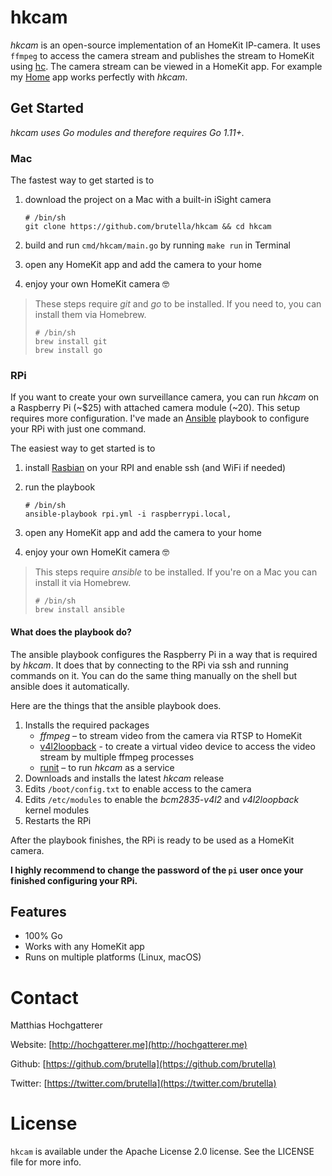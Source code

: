 # hkcam

*hkcam* is an open-source implementation of an HomeKit IP-camera. It uses `ffmpeg` to access the camera stream and publishes the stream to HomeKit using [hc](https://github.com/brutella/hc). The camera stream can be viewed in a HomeKit app. For example my [Home](https//hochgatterer.me/home) app works perfectly with *hkcam*.

## Get Started

*hkcam uses Go modules and therefore requires Go 1.11+.*

### Mac

The fastest way to get started is to

1. download the project on a Mac with a built-in iSight camera

       # /bin/sh
       git clone https://github.com/brutella/hkcam && cd hkcam
    
2. build and run `cmd/hkcam/main.go` by running `make run` in Terminal
3. open any HomeKit app and add the camera to your home
4. enjoy your own HomeKit camera 🤓

> These steps require *git* and *go* to be installed. If you need to, you can install them via Homebrew.
> ```
> # /bin/sh
> brew install git
> brew install go
> ```

### RPi

If you want to create your own surveillance camera, you can run *hkcam* on a Raspberry Pi (~$25) with attached camera module (~20). This setup requires more configuration. I've made an [Ansible](http://docs.ansible.com/ansible/index.html) playbook to configure your RPi with just one command.

The easiest way to get started is to

1. install [Rasbian](https://www.raspberrypi.org/downloads/raspbian/) on your RPI and enable ssh (and WiFi if needed)
2. run the playbook
  
       # /bin/sh
       ansible-playbook rpi.yml -i raspberrypi.local,
    
3. open any HomeKit app and add the camera to your home
4. enjoy your own HomeKit camera 🤓

> This steps require *ansible* to be installed. If you're on a Mac you can install it via Homebrew.
> ```
> # /bin/sh
> brew install ansible
> ```

#### What does the playbook do?

The ansible playbook configures the Raspberry Pi in a way that is required by *hkcam*. It does that by connecting to the RPi via ssh and running commands on it. You can do the same thing manually on the shell but ansible does it automatically.

Here are the things that the ansible playbook does.

1. Installs the required packages
    - *ffmpeg* – to stream video from the camera via RTSP to HomeKit
    - [v4l2loopback](https://github.com/umlaeute/v4l2loopback) - to create a virtual video device to access the video stream by multiple ffmpeg processes
    - [runit](http://smarden.org/runit/) – to run *hkcam* as a service
2. Downloads and installs the latest *hkcam* release
3. Edits `/boot/config.txt` to enable access to the camera
4. Edits `/etc/modules` to enable the *bcm2835-v4l2* and *v4l2loopback* kernel modules
5. Restarts the RPi

After the playbook finishes, the RPi is ready to be used as a HomeKit camera.

**I highly recommend to change the password of the `pi` user once your finished configuring your RPi.**

## Features

- 100% Go
- Works with any HomeKit app
- Runs on multiple platforms (Linux, macOS)

# Contact

Matthias Hochgatterer

Website: [http://hochgatterer.me](http://hochgatterer.me)

Github: [https://github.com/brutella](https://github.com/brutella)

Twitter: [https://twitter.com/brutella](https://twitter.com/brutella)


# License

`hkcam` is available under the Apache License 2.0 license. See the LICENSE file for more info.
